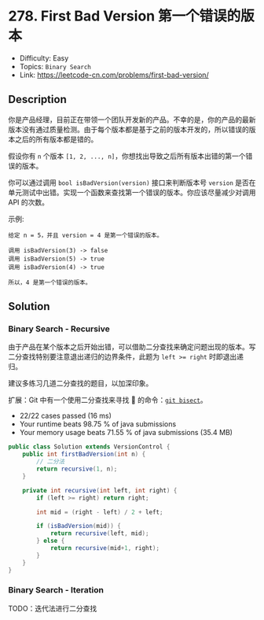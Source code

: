 # 278. First Bad Version 第一个错误的版本

- Difficulty: Easy 
- Topics: `Binary Search`
- Link: https://leetcode-cn.com/problems/first-bad-version/

## Description

你是产品经理，目前正在带领一个团队开发新的产品。不幸的是，你的产品的最新版本没有通过质量检测。由于每个版本都是基于之前的版本开发的，所以错误的版本之后的所有版本都是错的。

假设你有 `n` 个版本 `[1, 2, ..., n]`，你想找出导致之后所有版本出错的第一个错误的版本。

你可以通过调用 `bool isBadVersion(version)` 接口来判断版本号 `version` 是否在单元测试中出错。实现一个函数来查找第一个错误的版本。你应该尽量减少对调用 API 的次数。

示例:
```
给定 n = 5，并且 version = 4 是第一个错误的版本。

调用 isBadVersion(3) -> false
调用 isBadVersion(5) -> true
调用 isBadVersion(4) -> true

所以，4 是第一个错误的版本。 
```

## Solution

### Binary Search - Recursive

由于产品在某个版本之后开始出错，可以借助二分查找来确定问题出现的版本。写二分查找特别要注意退出递归的边界条件，此题为 `left >= right` 时即退出递归。

建议多练习几道二分查找的题目，以加深印象。

扩展：Git 中有一个使用二分查找来寻找 🐛 的命令：[`git bisect`](https://git-scm.com/docs/git-bisect)。

- 22/22 cases passed (16 ms)
- Your runtime beats 98.75 % of java submissions
- Your memory usage beats 71.55 % of java submissions (35.4 MB)

```java
public class Solution extends VersionControl {
    public int firstBadVersion(int n) {
        // 二分法
        return recursive(1, n);
    }

    private int recursive(int left, int right) {
        if (left >= right) return right;

        int mid = (right - left) / 2 + left;

        if (isBadVersion(mid)) {
            return recursive(left, mid);
        } else {
            return recursive(mid+1, right);
        }
    }
}
```

### Binary Search - Iteration

TODO：迭代法进行二分查找